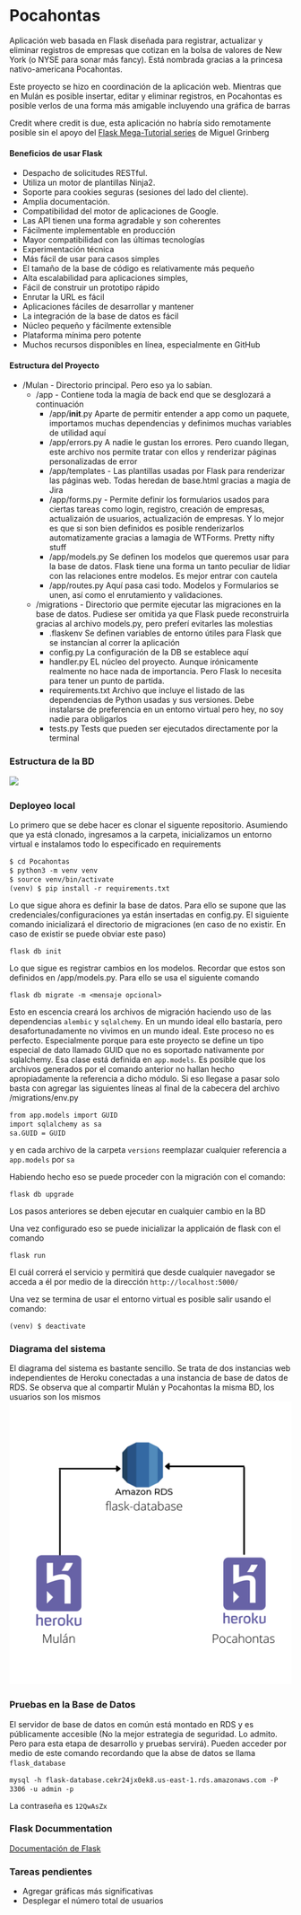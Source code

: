 # Pocahontas

Aplicación web basada en Flask diseñada para registrar, actualizar y eliminar registros de empresas que cotizan en la bolsa de valores de New York (o NYSE para sonar más fancy). Está nombrada gracias a la princesa nativo-americana Pocahontas.

Este proyecto se hizo en coordinación de la aplicación web. Mientras que en Mulán es posible insertar, editar y eliminar registros, en Pocahontas es posible verlos de una forma más amigable incluyendo una gráfica de barras

Credit where credit is due, esta aplicación no habría sido remotamente posible sin el apoyo del [Flask Mega-Tutorial series](https://blog.miguelgrinberg.com/post/the-flask-mega-tutorial-part-i-hello-world) de Miguel Grinberg

#### Beneficios de usar Flask
- Despacho de solicitudes RESTful.
- Utiliza un motor de plantillas Ninja2.
- Soporte para cookies seguras (sesiones del lado del cliente).
- Amplia documentación.
- Compatibilidad del motor de aplicaciones de Google.
- Las API tienen una forma agradable y son coherentes
- Fácilmente implementable en producción
- Mayor compatibilidad con las últimas tecnologías
- Experimentación técnica
- Más fácil de usar para casos simples
- El tamaño de la base de código es relativamente más pequeño
- Alta escalabilidad para aplicaciones simples,
- Fácil de construir un prototipo rápido
- Enrutar la URL es fácil
- Aplicaciones fáciles de desarrollar y mantener
- La integración de la base de datos es fácil
- Núcleo pequeño y fácilmente extensible
- Plataforma mínima pero potente
- Muchos recursos disponibles en línea, especialmente en GitHub

#### Estructura del Proyecto
- /Mulan - Directorio principal. Pero eso ya lo sabían.
    - /app - Contiene toda la magía de back end que se desglozará a continuación
        - /app/__init__.py Aparte de permitir entender a app como un paquete, importamos muchas dependencias y definimos muchas variables de utilidad aquí
        - /app/errors.py A nadie le gustan los errores. Pero cuando llegan, este archivo nos permite tratar con ellos y renderizar páginas personalizadas de error 
        - /app/templates - Las plantillas usadas por Flask para renderizar las páginas web. Todas heredan de base.html gracias a magia de Jira
        - /app/forms.py - Permite definir los formularios usados para ciertas tareas como login, registro, creación de empresas, actualizaión de usuarios, actualización de empresas. Y lo mejor es que si son bien definidos es posible renderizarlos automatizamente gracias a lamagia de WTForms. Pretty nifty stuff
        - /app/models.py Se definen los modelos que queremos usar para la base de datos. Flask tiene una forma un tanto peculiar de lidiar con las relaciones entre modelos. Es mejor entrar con cautela
        - /app/routes.py Aquí pasa casi todo. Modelos y Formularios se unen, así como el enrutamiento y validaciones. 
    - /migrations - Directorio que permite ejecutar las migraciones en la base de datos. Pudiese ser omitida ya que Flask puede reconstruirla gracias al archivo models.py, pero preferí evitarles las molestias
        - .flaskenv Se definen variables de entorno útiles para Flask que se instancían al correr la aplicación
        - config.py La configuración de la DB se establece aquí
        - handler.py EL núcleo del proyecto. Aunque irónicamente realmente no hace nada de importancia. Pero Flask lo necesita para tener un punto de partida.
        - requirements.txt Archivo que incluye el listado de las dependencias de Python usadas y sus versiones. Debe instalarse de preferencia en un entorno virtual pero hey, no soy nadie para obligarlos
        - tests.py Tests que pueden ser ejecutados directamente por la terminal

### Estructura de la BD
![](mulan-db.png)

### Deployeo local

Lo primero que se debe hacer es clonar el siguente repositorio. Asumiendo que ya está clonado, ingresamos a la carpeta, inicializamos un entorno virtual e instalamos todo lo especificado en requirements
```
$ cd Pocahontas
$ python3 -m venv venv
$ source venv/bin/activate
(venv) $ pip install -r requirements.txt
```

Lo que sigue ahora es definir la base de datos. Para ello se supone que las credenciales/configuraciones ya están insertadas en config.py. El siguiente comando inicializará el directorio de migraciones (en caso de no existir. En caso de existir se puede obviar este paso)
```
flask db init
```

Lo que sigue es registrar cambios en los modelos. Recordar que estos son definidos en /app/models.py. Para ello se usa el siguiente comando
```
flask db migrate -m <mensaje opcional>
```

Esto en escencia creará los archivos de migración haciendo uso de las dependencias `alembic` y `sqlalchemy`. En un mundo ideal ello bastaría, pero desafortunadamente no vivimos en un mundo ideal. Este proceso no es perfecto. Especialmente porque para este proyecto se define un tipo especial de dato llamado GUID que no es soportado nativamente por sqlalchemy. Esa clase está definida en `app.models`. Es posible que los archivos generados por el comando anterior no hallan hecho apropiadamente la referencia a dicho módulo. Si eso llegase a pasar solo basta con agregar las siguientes líneas al final de la cabecera del archivo /migrations/env.py
```
from app.models import GUID
import sqlalchemy as sa
sa.GUID = GUID
```

y en cada archivo de la carpeta `versions` reemplazar cualquier referencia a `app.models` por `sa`

Habiendo hecho eso se puede proceder con la migración con el comando:
```
flask db upgrade
```

Los pasos anteriores se deben ejecutar en cualquier cambio en la BD

Una vez configurado eso se puede inicializar la applicaión de flask con el comando 
```
flask run
```

El cuál correrá el servicio y permitirá que desde cualquier navegador se acceda a él por medio de la dirección `http://localhost:5000/`

Una vez se termina de usar el entorno virtual es posible salir usando el comando:
```
(venv) $ deactivate
```

### Diagrama del sistema
El diagrama del sistema es bastante sencillo. Se trata de dos instancias web independientes de Heroku conectadas a una instancia de base de datos de RDS. Se observa que al compartir Mulán y Pocahontas la misma BD, los usuarios son los mismos
![](sistema.png)

### Pruebas en la Base de Datos
El servidor de base de datos en común está montado en RDS y es públicamente accesible (No la mejor estrategia de seguridad. Lo admito. Pero para esta etapa de desarrollo y pruebas servirá). Pueden acceder por medio de este comando recordando que la abse de datos se llama `flask_database`
```
mysql -h flask-database.cekr24jx0ek8.us-east-1.rds.amazonaws.com -P 3306 -u admin -p
```

La contraseña es `12QwAsZx`


### Flask Docummentation
[Documentación de Flask](https://flask.palletsprojects.com/en/2.0.x/)

### Tareas pendientes
- Agregar gráficas más significativas
- Desplegar el número total de usuarios